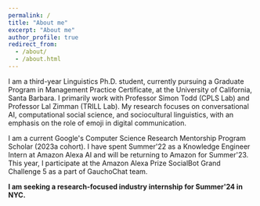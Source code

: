 ```yaml
---
permalink: /
title: "About me"
excerpt: "About me"
author_profile: true
redirect_from: 
  - /about/
  - /about.html
---
```


I am a third-year Linguistics Ph.D. student, currently pursuing a Graduate Program in Management Practice Certificate, at the University of California, Santa Barbara. I primarily work with Professor Simon Todd (CPLS Lab) and Professor Lal Zimman (TRILL Lab). My research focuses on conversational AI, computational social science, and sociocultural linguistics, with an emphasis on the role of emoji in digital communication. 

I am a current Google's Computer Science Research Mentorship Program Scholar (2023a cohort). I have spent Summer'22 as a Knowledge Engineer Intern at Amazon Alexa AI and will be returning to Amazon for Summer'23. This year, I participate at the Amazon Alexa Prize SocialBot Grand Challenge 5 as a part of GauchoChat team. 

**I am seeking a research-focused industry internship for Summer'24 in NYC.**



